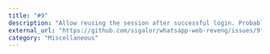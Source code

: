 ```yaml
---
title: "#9"
description: "Allow reusing the session after successful login. Probably normal cookies are best for this. See  for details."
external_url: "https://github.com/sigalor/whatsapp-web-reveng/issues/9"
category: "Miscellaneous"
---
```

